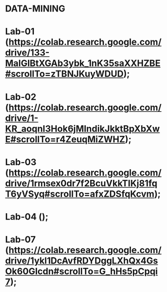 # DATA-MINING
# Lab-01 (https://colab.research.google.com/drive/133-MaIGlBtXGAb3ybk_1nK35saXXHZBE#scrollTo=zTBNJKuyWDUD);
# Lab-02 (https://colab.research.google.com/drive/1-KR_aoqnI3Hok6jMIndikJkktBpXbXwE#scrollTo=r4ZeuqMiZWHZ);
# Lab-03 (https://colab.research.google.com/drive/1rmsex0dr7f2BcuVkkTIKj81fqT6yVSyq#scrollTo=afxZDSfqKcvm);
# Lab-04 ();
# Lab-07 (https://colab.research.google.com/drive/1ykl1DcAvfRDYDggLXhQx4GsOk60GIcdn#scrollTo=G_hHs5pCpqi7);
